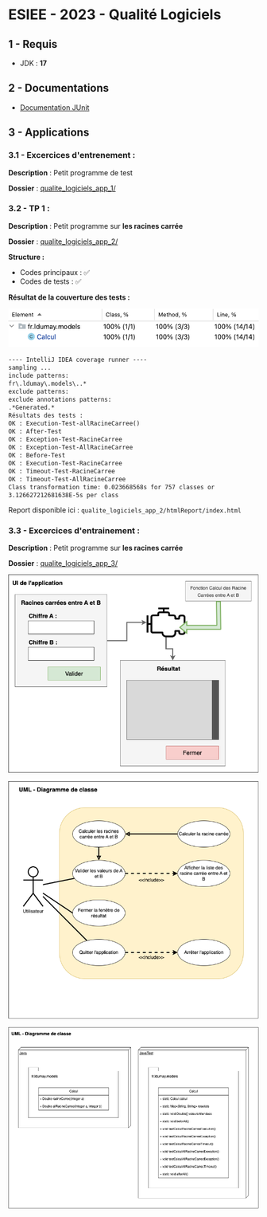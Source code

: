 # ESIEE - 2023 - Qualité Logiciels

## 1 - Requis

- JDK : **17**

## 2 - Documentations

- [Documentation JUnit](Doc_JUnit.md)

## 3 - Applications

### 3.1 - Excercices d'entrenement :

**Description** : Petit programme de test

**Dossier** : [qualite_logiciels_app_1/](/qualite_logiciels_app_1/)

### 3.2 - TP 1 : 

**Description** : Petit programme sur **les racines carrée**

**Dossier** : [qualite_logiciels_app_2/](/qualite_logiciels_app_2/)

**Structure :**

- Codes principaux : ✅
- Codes de tests : ✅

**Résultat de la couverture des tests :**

![img](_img/coverage_tp1.png)

```
---- IntelliJ IDEA coverage runner ---- 
sampling ...
include patterns:
fr\.ldumay\.models\..*
exclude patterns:
exclude annotations patterns:
.*Generated.*
Résultats des tests :
OK : Execution-Test-allRacineCarree()
OK : After-Test
OK : Exception-Test-RacineCarree
OK : Exception-Test-AllRacineCarree
OK : Before-Test
OK : Execution-Test-RacineCarree
OK : Timeout-Test-RacineCarree
OK : Timeout-Test-AllRacineCarree
Class transformation time: 0.023668568s for 757 classes or 3.126627212681638E-5s per class
```

Report disponible ici : `qualite_logiciels_app_2/htmlReport/index.html`

### 3.3 - Excercices d'entrainement : 

**Description** : Petit programme sur **les racines carrée**

**Dossier** : [qualite_logiciels_app_3/](/qualite_logiciels_app_3/)

![img](_img/1_Diagrammes-UI.png)

![img](_img/2_Diagrammes_Uses_Cases.png)

![img](_img/3-Diagrammes-Class%20Diagram.png)